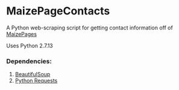 # MaizePageContacts
A Python web-scraping script for getting contact information off of [MaizePages](https://maizepages.umich.edu)

Uses Python 2.7.13

### Dependencies: 

1. [BeautifulSoup](https://www.crummy.com/software/BeautifulSoup/)
2. [Python Requests](http://docs.python-requests.org/en/master/)

